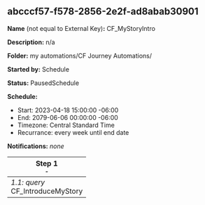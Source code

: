## abcccf57-f578-2856-2e2f-ad8abab30901

**Name** (not equal to External Key)**:** CF_MyStoryIntro

**Description:** n/a

**Folder:** my automations/CF Journey Automations/

**Started by:** Schedule

**Status:** PausedSchedule

**Schedule:**

* Start: 2023-04-18 15:00:00 -06:00
* End: 2079-06-06 00:00:00 -06:00
* Timezone: Central Standard Time
* Recurrance: every week until end date

**Notifications:** _none_


| Step 1<br>_<small>-</small>_ |
| --- |
| _1.1: query_<br>CF_IntroduceMyStory |
